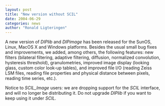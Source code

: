 ```yaml
---
layout: post
title: "New version without SCIL"
date: 2004-06-29
categories: news
author: "Ronald Ligteringen"
---
```


A new version of *DIPlib* and *DIPimage* has been released for the SunOS, Linux, MacOS X and Windows platforms.
Besides the usual small bug fixes and improvements, we added, among others, the following features:
new filters (bilateral filtering, adaptive filtering, diffusion, normalized convolution, hysteresis threshold),
granulometries, improved image display (looking glass, custom color look-up tables), and improved file I/O
(reading Zeiss LSM files, reading file properties and physical distance between pixels, reading time series, etc.).

Notice to *SCIL_Image* users: we are dropping support for the *SCIL* interface, and will no longer be distributing it.
Do not upgrade *DIPlib* if you want to keep using it under *SCIL*.
